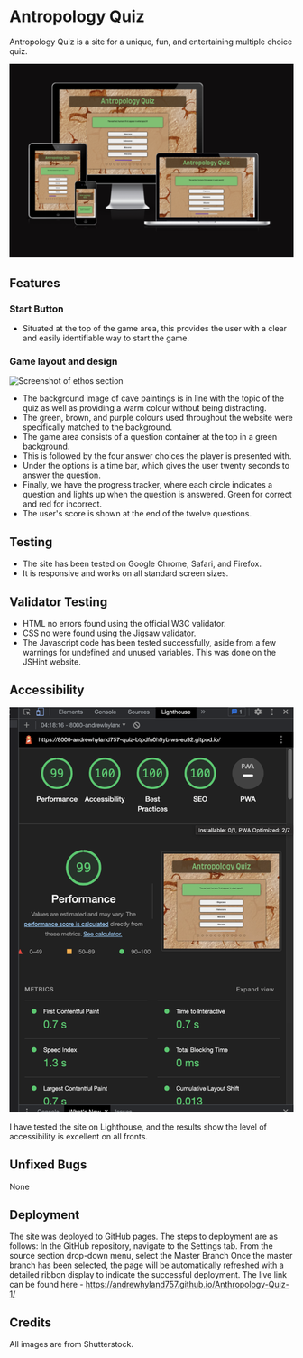 # Antropology Quiz


Antropology Quiz is a site for a unique, fun, and entertaining multiple choice quiz.



![Screenshot of screen sizes](assets/images/screen-sizes-image.png)


## Features


### Start Button
* Situated at the top of the game area, this provides the user with a clear and easily identifiable way to start the game.


### Game layout and design
![Screenshot of ethos section](assets/images/quiz.png)
* The background image of cave paintings is in line with the topic of the quiz as well as providing a warm colour without being distracting.
* The green, brown, and purple colours used throughout the website were specifically matched to the background.
* The game area consists of a question container at the top in a green background.
* This is followed by the four answer choices the player is presented with.
* Under the options is a time bar, which gives the user twenty seconds to answer the question.
* Finally, we have the progress tracker, where each circle indicates a question and lights up when the question is answered. Green for correct and red for incorrect.
* The user's score is shown at the end of the twelve questions.



## Testing


* The site has been tested on Google Chrome, Safari, and Firefox.
* It is responsive and works on all standard screen sizes.



## Validator Testing


* HTML no errors found using the official W3C validator.
* CSS no were found using the Jigsaw validator.
* The Javascript code has been tested successfully, aside from a few warnings for undefined and unused variables. This was done on the JSHint website.


## Accessibility
![Screenshot of homepages](assets/images/lighthouse-test.png)


I have tested the site on Lighthouse, and the results show the level of accessibility is excellent on all fronts.


## Unfixed Bugs
None


## Deployment
The site was deployed to GitHub pages. The steps to deployment are as follows:
In the GitHub repository, navigate to the Settings tab.
From the source section drop-down menu, select the Master Branch
Once the master branch has been selected, the page will be automatically refreshed with a detailed ribbon display to indicate the successful deployment.
The live link can be found here - https://andrewhyland757.github.io/Anthropology-Quiz-1/
## Credits


All images are from Shutterstock.